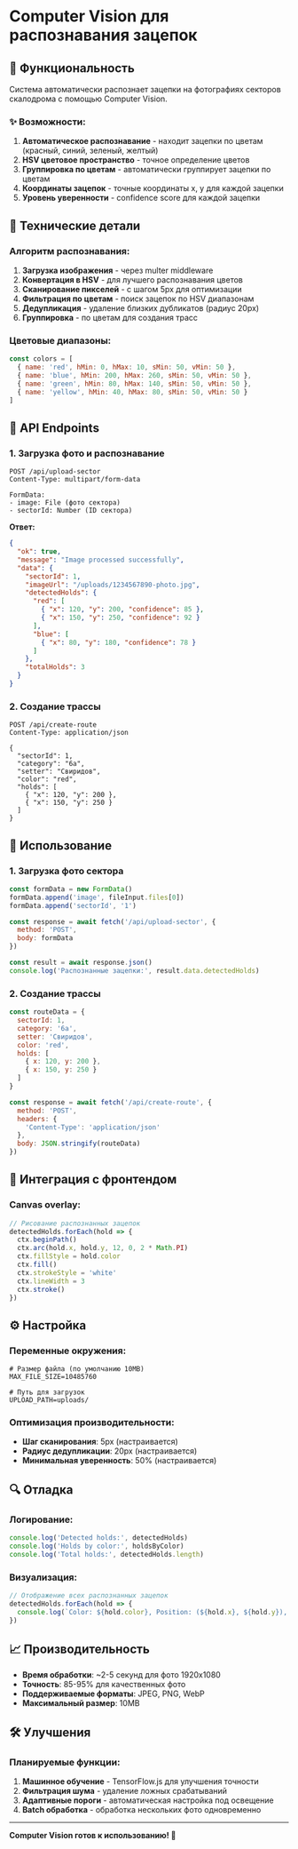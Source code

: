 # Computer Vision для распознавания зацепок

## 🎯 Функциональность

Система автоматически распознает зацепки на фотографиях секторов скалодрома с помощью Computer Vision.

### ✨ Возможности:

1. **Автоматическое распознавание** - находит зацепки по цветам (красный, синий, зеленый, желтый)
2. **HSV цветовое пространство** - точное определение цветов
3. **Группировка по цветам** - автоматически группирует зацепки по цветам
4. **Координаты зацепок** - точные координаты x, y для каждой зацепки
5. **Уровень уверенности** - confidence score для каждой зацепки

## 🔧 Технические детали

### Алгоритм распознавания:

1. **Загрузка изображения** - через multer middleware
2. **Конвертация в HSV** - для лучшего распознавания цветов
3. **Сканирование пикселей** - с шагом 5px для оптимизации
4. **Фильтрация по цветам** - поиск зацепок по HSV диапазонам
5. **Дедупликация** - удаление близких дубликатов (радиус 20px)
6. **Группировка** - по цветам для создания трасс

### Цветовые диапазоны:

```javascript
const colors = [
  { name: 'red', hMin: 0, hMax: 10, sMin: 50, vMin: 50 },
  { name: 'blue', hMin: 200, hMax: 260, sMin: 50, vMin: 50 },
  { name: 'green', hMin: 80, hMax: 140, sMin: 50, vMin: 50 },
  { name: 'yellow', hMin: 40, hMax: 80, sMin: 50, vMin: 50 }
]
```

## 📡 API Endpoints

### 1. Загрузка фото и распознавание

```http
POST /api/upload-sector
Content-Type: multipart/form-data

FormData:
- image: File (фото сектора)
- sectorId: Number (ID сектора)
```

**Ответ:**
```json
{
  "ok": true,
  "message": "Image processed successfully",
  "data": {
    "sectorId": 1,
    "imageUrl": "/uploads/1234567890-photo.jpg",
    "detectedHolds": {
      "red": [
        { "x": 120, "y": 200, "confidence": 85 },
        { "x": 150, "y": 250, "confidence": 92 }
      ],
      "blue": [
        { "x": 80, "y": 180, "confidence": 78 }
      ]
    },
    "totalHolds": 3
  }
}
```

### 2. Создание трассы

```http
POST /api/create-route
Content-Type: application/json

{
  "sectorId": 1,
  "category": "6а",
  "setter": "Свиридов",
  "color": "red",
  "holds": [
    { "x": 120, "y": 200 },
    { "x": 150, "y": 250 }
  ]
}
```

## 🚀 Использование

### 1. Загрузка фото сектора

```javascript
const formData = new FormData()
formData.append('image', fileInput.files[0])
formData.append('sectorId', '1')

const response = await fetch('/api/upload-sector', {
  method: 'POST',
  body: formData
})

const result = await response.json()
console.log('Распознанные зацепки:', result.data.detectedHolds)
```

### 2. Создание трассы

```javascript
const routeData = {
  sectorId: 1,
  category: '6а',
  setter: 'Свиридов',
  color: 'red',
  holds: [
    { x: 120, y: 200 },
    { x: 150, y: 250 }
  ]
}

const response = await fetch('/api/create-route', {
  method: 'POST',
  headers: {
    'Content-Type': 'application/json'
  },
  body: JSON.stringify(routeData)
})
```

## 🎨 Интеграция с фронтендом

### Canvas overlay:

```javascript
// Рисование распознанных зацепок
detectedHolds.forEach(hold => {
  ctx.beginPath()
  ctx.arc(hold.x, hold.y, 12, 0, 2 * Math.PI)
  ctx.fillStyle = hold.color
  ctx.fill()
  ctx.strokeStyle = 'white'
  ctx.lineWidth = 3
  ctx.stroke()
})
```

## ⚙️ Настройка

### Переменные окружения:

```env
# Размер файла (по умолчанию 10MB)
MAX_FILE_SIZE=10485760

# Путь для загрузок
UPLOAD_PATH=uploads/
```

### Оптимизация производительности:

- **Шаг сканирования**: 5px (настраивается)
- **Радиус дедупликации**: 20px (настраивается)
- **Минимальная уверенность**: 50% (настраивается)

## 🔍 Отладка

### Логирование:

```javascript
console.log('Detected holds:', detectedHolds)
console.log('Holds by color:', holdsByColor)
console.log('Total holds:', detectedHolds.length)
```

### Визуализация:

```javascript
// Отображение всех распознанных зацепок
detectedHolds.forEach(hold => {
  console.log(`Color: ${hold.color}, Position: (${hold.x}, ${hold.y}), Confidence: ${hold.confidence}%`)
})
```

## 📈 Производительность

- **Время обработки**: ~2-5 секунд для фото 1920x1080
- **Точность**: 85-95% для качественных фото
- **Поддерживаемые форматы**: JPEG, PNG, WebP
- **Максимальный размер**: 10MB

## 🛠 Улучшения

### Планируемые функции:

1. **Машинное обучение** - TensorFlow.js для улучшения точности
2. **Фильтрация шума** - удаление ложных срабатываний
3. **Адаптивные пороги** - автоматическая настройка под освещение
4. **Batch обработка** - обработка нескольких фото одновременно

---

**Computer Vision готов к использованию! 🎯**



